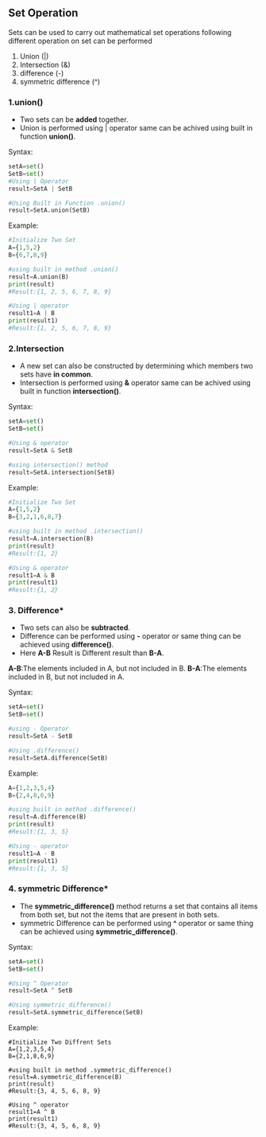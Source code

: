 ## Set Operation

Sets can be used to carry out mathematical set operations following different operation on set can be performed 

1. Union (|)
2. Intersection (&)
3. difference (-)
4. symmetric difference (^)


### 1.union()
- Two sets can be **added** together.
- Union is performed using | operator same can be achived using built in function **union()**.

Syntax:
```python
setA=set()
SetB=set()
#Using | Operator
result=SetA | SetB 

#Using Built in Function .union()
result=SetA.union(SetB)
```

Example:
```python
#Initialize Two Set
A={1,5,2}
B={6,7,8,9}

#using built in method .union()
result=A.union(B)
print(result)
#Result:{1, 2, 5, 6, 7, 8, 9}

#Using | operator
result1=A | B
print(result1)
#Result:{1, 2, 5, 6, 7, 8, 9}
```


### 2.Intersection
- A new set can also be constructed by determining which members two sets have **in common**.
- Intersection is performed using **&** operator same can be achived using built in function **intersection()**.

Syntax:
```python
setA=set()
SetB=set()

#Using & operator
result=SetA & SetB 

#using intersection() method
result=SetA.intersection(SetB)
```

Example:
```python
#Initialize Two Set
A={1,5,2}
B={3,2,1,6,8,7}

#using built in method .intersection()
result=A.intersection(B)
print(result)
#Result:{1, 2}

#Using & operator
result1=A & B
print(result1)
#Result:{1, 2}
```

### 3. Difference*
- Two sets can also be **subtracted**.
- Difference can be performed using **-** operator or same thing can be achieved using **difference()**.
- Here **A-B** Result is Different result than **B-A**.

**A-B**:The elements included in A, but not included in B.
**B-A**:The elements included in B, but not included in A.

Syntax:
```python
setA=set()
SetB=set()

#using - Operator
result=SetA - SetB 

#Using .difference()
result=SetA.difference(SetB)
```

Example:
```python
A={1,2,3,5,4}
B={2,4,8,6,9}

#using built in method .difference()
result=A.difference(B)
print(result)
#Result:{1, 3, 5}

#Using - operator
result1=A - B
print(result1)
#Result:{1, 3, 5}
```


### 4. symmetric Difference*
- The **symmetric_difference()** method returns a set that contains all items from both set, but not the items that are present in both sets.
- symmetric Difference can be performed using **^** operator or same thing can be achieved using **symmetric_difference()**.

Syntax:
```python
setA=set()
SetB=set()

#Using ^ Operator
result=SetA ^ SetB 

#Using symmetric_difference()
result=SetA.symmetric_difference(SetB)
```


Example:
```
#Initialize Two Diffrent Sets
A={1,2,3,5,4}
B={2,1,8,6,9}

#using built in method .symmetric_difference()
result=A.symmetric_difference(B)
print(result)
#Result:{3, 4, 5, 6, 8, 9}

#Using ^ operator
result1=A ^ B
print(result1)
#Result:{3, 4, 5, 6, 8, 9}
```
